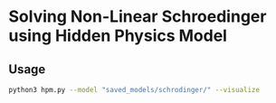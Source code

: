 # Solving Non-Linear Schroedinger using Hidden Physics Model


## Usage

```bash
python3 hpm.py --model "saved_models/schrodinger/" --visualize
```
